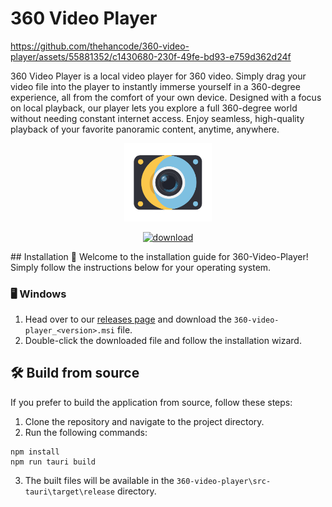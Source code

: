 



# 360 Video Player 
https://github.com/thehancode/360-video-player/assets/55881352/c1430680-230f-49fe-bd93-e759d362d24f

360 Video Player is a local video player for 360 video. Simply drag your video file into the player to instantly immerse yourself in a 360-degree experience, all from the comfort of your own device. Designed with a focus on local playback, our player lets you explore a full 360-degree world without needing constant internet access. Enjoy seamless, high-quality playback of your favorite panoramic content, anytime, anywhere.

<div align="center">
	  <p><a href="https://github.com/thehancode/360-video-player/"><img src="public/logo.svg" width="140" alt="360-video-player" /></a></p>
	<p><a href="https://github.com/thehancode/360-video-player/releases"><img src="https://github.com/thehancode/360-video-player/assets/55881352/86003dd0-80ce-4ce9-a03b-f624ab197a35" height="35" alt="download" /></a></p>
</div>
## Installation
👋 Welcome to the installation guide for 360-Video-Player! Simply follow the instructions below for your operating system.

### 🖥️ Windows 




1. Head over to our [releases page](https://github.com/thehancode/360-video-player/releases) and download the `360-video-player_<version>.msi` file.
2. Double-click the downloaded file and follow the installation wizard.


## 🛠️ Build from source
If you prefer to build the application from source, follow these steps:
1. Clone the repository and navigate to the project directory.
2. Run the following commands: 

```
npm install
npm run tauri build
```
3. The built files will be available in the `360-video-player\src-tauri\target\release` directory. 
